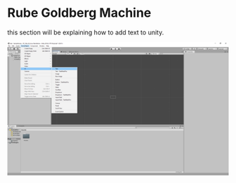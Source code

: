 # Rube Goldberg Machine

this section will be explaining how to add text to unity.

![AddingText](Images/AddingText.png)

